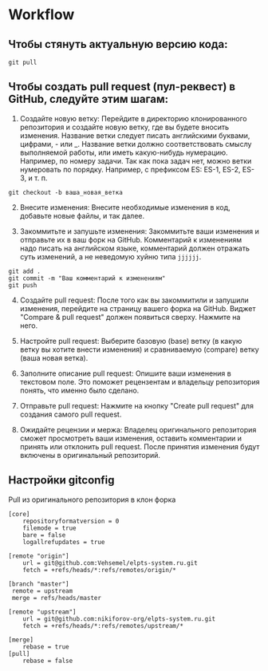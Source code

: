 # Workflow

## Чтобы стянуть актуальную версию кода:
```
git pull
```

## Чтобы создать pull request (пул-реквест) в GitHub, следуйте этим шагам:

1. Создайте новую ветку:
Перейдите в директорию клонированного репозитория и создайте новую ветку, где вы будете вносить изменения. Название ветки следует писать английскими буквами, цифрами, - или _.
Название ветки должно соответствовать смыслу выполняемой работы, или иметь какую-нибудь нумерацию. Например, по номеру задачи. Так как пока задач нет, можно ветки нумеровать по порядку.
Например, с префиксом ES: ES-1, ES-2, ES-3, и т. п.
```
git checkout -b ваша_новая_ветка
```

2. Внесите изменения:
Внесите необходимые изменения в код, добавьте новые файлы, и так далее.

3. Закоммитьте и запушьте изменения:
Закоммитьте ваши изменения и отправьте их в ваш форк на GitHub. Комментарий к изменениям надо писать на английском языке, комментарий должен отражать суть изменений, а не неведомую хуйню типа `jjjjjj`.
```
git add .
git commit -m "Ваш комментарий к изменениям"
git push
```

4. Создайте pull request:
После того как вы закоммитили и запушили изменения, перейдите на страницу вашего форка на GitHub. Виджет "Compare & pull request" должен появиться сверху. Нажмите на него.

5. Настройте pull request:
Выберите базовую (base) ветку (в какую ветку вы хотите внести изменения) и сравниваемую (compare) ветку (ваша новая ветка).

6. Заполните описание pull request:
Опишите ваши изменения в текстовом поле. Это поможет рецензентам и владельцу репозитория понять, что именно было сделано.

7. Отправьте pull request:
Нажмите на кнопку "Create pull request" для создания самого pull request.

8. Ожидайте рецензии и мержа:
Владелец оригинального репозитория сможет просмотреть ваши изменения, оставить комментарии и принять или отклонить pull request. После принятия изменения будут включены в оригинальный репозиторий.

## Настройки gitconfig
Pull из оригинального репозитория в клон форка
```
[core]
    repositoryformatversion = 0
    filemode = true
    bare = false
    logallrefupdates = true

[remote "origin"]
    url = git@github.com:Vehsemel/elpts-system.ru.git
    fetch = +refs/heads/*:refs/remotes/origin/*

[branch "master"]
 remote = upstream
 merge = refs/heads/master

[remote "upstream"]
    url = git@github.com:nikiforov-org/elpts-system.ru.git
    fetch = +refs/heads/*:refs/remotes/upstream/*

[merge]
    rebase = true
[pull]
    rebase = false
```
